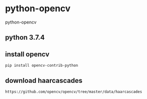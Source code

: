 # python-opencv
python-opencv

## python 3.7.4

## install opencv
````
pip install opencv-contrib-python
````
## download haarcascades
````
https://github.com/opencv/opencv/tree/master/data/haarcascades
````
